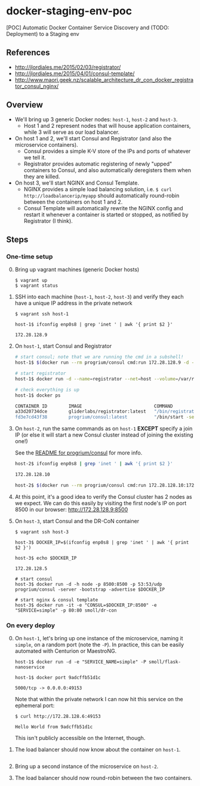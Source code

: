 # docker-staging-env-poc

[POC] Automatic Docker Container Service Discovery and (TODO: Deployment) to a Staging env

## References
* http://jlordiales.me/2015/02/03/registrator/
* http://jlordiales.me/2015/04/01/consul-template/
* http://www.maori.geek.nz/scalable_architecture_dr_con_docker_registrator_consul_nginx/

## Overview

* We'll bring up 3 generic Docker nodes: `host-1`, `host-2` and `host-3`.
    * Host 1 and 2 represent nodes that will house application containers, while 3 will serve as our load balancer.
* On host 1 and 2, we'll start Consul and Registrator (and also the microservice containers).
    * Consul provides a simple K-V store of the IPs and ports of whatever we tell it.
    * Registrator provides automatic registering of newly "upped" containers to Consul, and also automatically deregisters them when they are killed.
* On host 3, we'll start NGINX and Consul Template.
    * NGINX provides a simple load balancing solution, i.e. `$ curl http://loadbalancerip/myapp` should automatically round-robin between the containers on host 1 and 2.
    * Consul Template will automatically rewrite the NGINX config and restart it whenever a container is started or stopped, as notified by Registrator (I think).

## Steps

### One-time setup

0. Bring up vagrant machines (generic Docker hosts)

    ```
    $ vagrant up
    $ vagrant status
    ```

0. SSH into each machine (`host-1`, `host-2`, `host-3`) and verify they each have a unique IP address in the private network

    ```
    $ vagrant ssh host-1

    host-1$ ifconfig enp0s8 | grep 'inet ' | awk '{ print $2 }'

    172.28.128.9
    ```

0. On `host-1`, start Consul and Registrator

    ```bash
    # start consul; note that we are running the cmd in a subshell!
    host-1$ $(docker run --rm progrium/consul cmd:run 172.28.128.9 -d -v /mnt:/data)

    # start registrator
    host-1$ docker run -d --name=registrator --net=host --volume=/var/run/docker.sock:/tmp/docker.sock gliderlabs/registrator:latest consul://localhost:8500

    # check everything is up
    host-1$ docker ps

    CONTAINER ID        IMAGE                           COMMAND                CREATED             STATUS              PORTS                                                                                                            NAMES
    a33d20734dce        gliderlabs/registrator:latest   "/bin/registrator co   26 minutes ago      Up 26 minutes                                                                                                                        registrator
    fd3e7cd43f38        progrium/consul:latest          "/bin/start -server    27 minutes ago      Up 27 minutes       8302/tcp, 8400/tcp, 8300/tcp, 8301/udp, 53/tcp, 8301/tcp, 8302/udp, 0.0.0.0:53->53/udp, 0.0.0.0:8500->8500/tcp   berserk_hawking
    ```

0. On `host-2`, run the same commands as on `host-1` **EXCEPT** specify a join IP (or else it will start a new Consul cluster instead of joining the existing one!)

    See the [README for progrium/consul](https://github.com/gliderlabs/docker-consul/tree/legacy#runner-command) for more info.

    ```bash
    host-2$ ifconfig enp0s8 | grep 'inet ' | awk '{ print $2 }'

    172.28.128.10

    host-2$ $(docker run --rm progrium/consul cmd:run 172.28.128.10:172.28.128.9 -d -v /mnt:/data)
    ```

0. At this point, it's a good idea to verify the Consul cluster has 2 nodes as we expect. We can do this easily by visiting the first node's IP on port 8500 in our browser: http://172.28.128.9:8500

0. On `host-3`, start Consul and the DR-CoN container

    ```
    $ vagrant ssh host-3

    host-3$ DOCKER_IP=$(ifconfig enp0s8 | grep 'inet ' | awk '{ print $2 }')

    host-3$ echo $DOCKER_IP

    172.28.128.5

    # start consul
    host-3$ docker run -d -h node -p 8500:8500 -p 53:53/udp progrium/consul -server -bootstrap -advertise $DOCKER_IP

    # start nginx & consul template
    host-3$ docker run -it -e "CONSUL=$DOCKER_IP:8500" -e "SERVICE=simple" -p 80:80 smoll/dr-con
    ```

### On every deploy

0. On `host-1`, let's bring up one instance of the microservice, naming it `simple`, on a random port (note the `-P`). In practice, this can be easily automated with Centurion or MaestroNG.

    ```
    host-1$ docker run -d -e "SERVICE_NAME=simple" -P smoll/flask-nanoservice

    host-1$ docker port 9adcffb51d1c

    5000/tcp -> 0.0.0.0:49153
    ```

    Note that within the private network I can now hit this service on the ephemeral port:

    ```
    $ curl http://172.28.128.6:49153

    Hello World from 9adcffb51d1c
    ```

    This isn't publicly accessible on the Internet, though.

0. The load balancer should now know about the container on `host-1`.

    ```

    ```

0. Bring up a second instance of the microservice on `host-2`.

0. The load balancer should now round-robin between the two containers.

